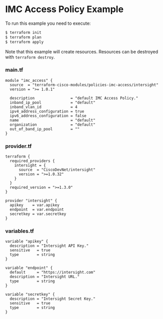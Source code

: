 <!-- BEGIN_TF_DOCS -->
# IMC Access Policy Example

To run this example you need to execute:

```bash
$ terraform init
$ terraform plan
$ terraform apply
```

Note that this example will create resources. Resources can be destroyed with `terraform destroy`.

### main.tf
```hcl
module "imc_access" {
  source  = "terraform-cisco-modules/policies-imc-access/intersight"
  version = ">= 1.0.1"

  description                = "default IMC Access Policy."
  inband_ip_pool             = "default"
  inband_vlan_id             = 4
  ipv4_address_configuration = true
  ipv6_address_configuration = false
  name                       = "default"
  organization               = "default"
  out_of_band_ip_pool        = ""
}

```

### provider.tf
```hcl
terraform {
  required_providers {
    intersight = {
      source  = "CiscoDevNet/intersight"
      version = ">=1.0.32"
    }
  }
  required_version = ">=1.3.0"
}

provider "intersight" {
  apikey    = var.apikey
  endpoint  = var.endpoint
  secretkey = var.secretkey
}
```

### variables.tf
```hcl
variable "apikey" {
  description = "Intersight API Key."
  sensitive   = true
  type        = string
}

variable "endpoint" {
  default     = "https://intersight.com"
  description = "Intersight URL."
  type        = string
}

variable "secretkey" {
  description = "Intersight Secret Key."
  sensitive   = true
  type        = string
}
```
<!-- END_TF_DOCS -->